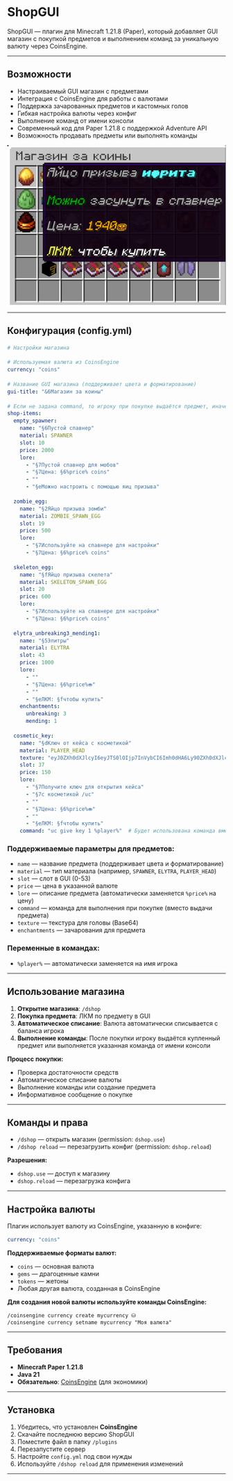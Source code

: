 # ShopGUI

ShopGUI — плагин для Minecraft 1.21.8 (Paper), который добавляет GUI магазин с покупкой предметов и выполнением команд за уникальную валюту через CoinsEngine.

---

## Возможности

- Настраиваемый GUI магазин с предметами
- Интеграция с CoinsEngine для работы с валютами
- Поддержка зачарованных предметов и кастомных голов
- Гибкая настройка валюты через конфиг
- Выполнение команд от имени консоли
- Современный код для Paper 1.21.8 с поддержкой Adventure API
- Возможность продавать предметы или выполнять команды

![ShopGUI](assets/screenshots/shopGUI.png)

---

## Конфигурация (config.yml)

```yaml
# Настройки магазина

# Используемая валюта из CoinsEngine
currency: "coins"

# Название GUI магазина (поддерживает цвета и форматирование)
gui-title: "&6Магазин за коины"

# Если не задана command, то игроку при покупке выдаётся предмет, иначе - выполняется команда
shop-items:
  empty_spawner:
    name: "§6Пустой спавнер"
    material: SPAWNER
    slot: 10
    price: 2000
    lore:
      - "§7Пустой спавнер для мобов"
      - "§7Цена: §6%price% coins"
      - ""
      - "§eМожно настроить с помощью яиц призыва"

  zombie_egg:
    name: "§2Яйцо призыва зомби"
    material: ZOMBIE_SPAWN_EGG
    slot: 19
    price: 500
    lore:
      - "§7Используйте на спавнере для настройки"
      - "§7Цена: §6%price% coins"

  skeleton_egg:
    name: "§fЯйцо призыва скелета"
    material: SKELETON_SPAWN_EGG
    slot: 20
    price: 600
    lore:
      - "§7Используйте на спавнере для настройки"
      - "§7Цена: §6%price% coins"

  elytra_unbreaking3_mending1:
    name: "§5Элитры"
    material: ELYTRA
    slot: 43
    price: 1000
    lore:
      - ""
      - "§7Цена: §6%price%⛂"
      - ""
      - "§eЛКМ: §fчтобы купить"
    enchantments:
      unbreaking: 3
      mending: 1

  cosmetic_key:
    name: "§dКлюч от кейса с косметикой"
    material: PLAYER_HEAD
    texture: "eyJ0ZXh0dXJlcyI6eyJTS0lOIjp7InVybCI6Imh0dHA6Ly90ZXh0dXJlcy5taW5lY3JhZnQubmV0L3RleHR1cmUvOTdhOTc3MmY3ODMxMmIxNDE1NmE0ZThiNjZhNTQ4YjE3MjViYTY5MWI4YjdhMDY2OGFmNjE2MWMyYjgzOGU5YiJ9fX0="
    slot: 37
    price: 150
    lore:
      - "§7Получите ключ для открытия кейса"
      - "§7с косметикой /uc"
      - ""
      - "§7Цена: §6%price%⛂"
      - ""
      - "§eЛКМ: §fчтобы купить"
    command: "uc give key 1 %player%"  # Будет использована команда вместо выдачи игроку головы
```

### Поддерживаемые параметры для предметов:

- `name` — название предмета (поддерживает цвета и форматирование)
- `material` — тип материала (например, `SPAWNER`, `ELYTRA`, `PLAYER_HEAD`)
- `slot` — слот в GUI (0-53)
- `price` — цена в указанной валюте
- `lore` — описание предмета (автоматически заменяется `%price%` на цену)
- `command` — команда для выполнения при покупке (вместо выдачи предмета)
- `texture` — текстура для головы (Base64)
- `enchantments` — зачарования для предмета

### Переменные в командах:
- `%player%` — автоматически заменяется на имя игрока

---

## Использование магазина

1. **Открытие магазина**: `/dshop`
2. **Покупка предмета**: ЛКМ по предмету в GUI
3. **Автоматическое списание**: Валюта автоматически списывается с баланса игрока
4. **Выполнение команды**: После покупки игроку выдаётся купленный предмет или выполняется указанная команда от имени консоли

**Процесс покупки:**
- Проверка достаточности средств
- Автоматическое списание валюты
- Выполнение команды или создание предмета
- Информативное сообщение о покупке

---

## Команды и права

- `/dshop` — открыть магазин (permission: `dshop.use`)
- `/dshop reload` — перезагрузить конфиг (permission: `dshop.reload`)

**Разрешения:**
- `dshop.use` — доступ к магазину
- `dshop.reload` — перезагрузка конфига

---

## Настройка валюты

Плагин использует валюту из CoinsEngine, указанную в конфиге:

```yaml
currency: "coins"
```

**Поддерживаемые форматы валют:**
- `coins` — основная валюта
- `gems` — драгоценные камни
- `tokens` — жетоны
- Любая другая валюта, созданная в CoinsEngine

**Для создания новой валюты используйте команды CoinsEngine:**
```
/coinsengine currency create mycurrency ⛁
/coinsengine currency setname mycurrency "Моя валюта"
```

---

## Требования

- **Minecraft Paper 1.21.8**
- **Java 21**
- **Обязательно**: [CoinsEngine](https://github.com/nulli0n/CoinsEngine-spigot) (для экономики)

---

## Установка

1. Убедитесь, что установлен **CoinsEngine**
2. Скачайте последнюю версию ShopGUI
3. Поместите файл в папку `/plugins`
4. Перезапустите сервер
5. Настройте `config.yml` под свои нужды
6. Используйте `/dshop reload` для применения изменений

---
